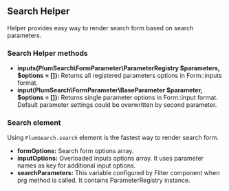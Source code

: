 ## Search Helper

Helper provides easy way to render search form based on search parameters.

### Search Helper methods

* **inputs(PlumSearch\FormParameter\ParameterRegistry $parameters, $options = []):** Returns all registered parameters options in Form::inputs format.
* **input(PlumSearch\FormParameter\BaseParameter $parameter, $options = []):** Returns single parameter options in Form::input format. Default parameter settings could be overwritten by second parameter.

### Search element

Using ```PlumSearch.search``` element is the fastest way to render search form.

* **formOptions:** Search form options array.
* **inputOptions:** Overloaded inputs options array. It uses parameter names as key for additional input options.
* **searchParameters:** This variable configured by Filter component when prg method is called. It contains ParameterRegistry instance.

